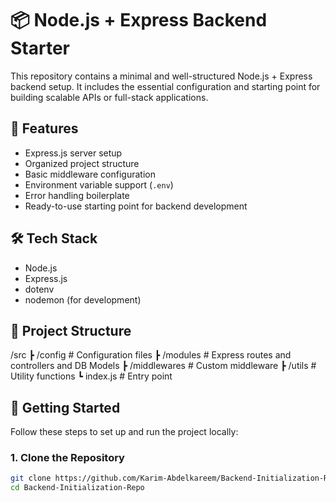 # 📦 Node.js + Express Backend Starter

This repository contains a minimal and well-structured Node.js + Express backend setup. It includes the essential configuration and starting point for building scalable APIs or full-stack applications.

## 🚀 Features

- Express.js server setup
- Organized project structure
- Basic middleware configuration
- Environment variable support (`.env`)
- Error handling boilerplate
- Ready-to-use starting point for backend development

## 🛠️ Tech Stack

- Node.js
- Express.js
- dotenv
- nodemon (for development)

## 📂 Project Structure

/src
┣ /config # Configuration files
┣ /modules # Express routes and controllers and DB Models
┣ /middlewares # Custom middleware
┣ /utils # Utility functions
┗ index.js # Entry point

## 📌 Getting Started

Follow these steps to set up and run the project locally:

### 1. Clone the Repository

```bash
git clone https://github.com/Karim-Abdelkareem/Backend-Initialization-Repo.git
cd Backend-Initialization-Repo

